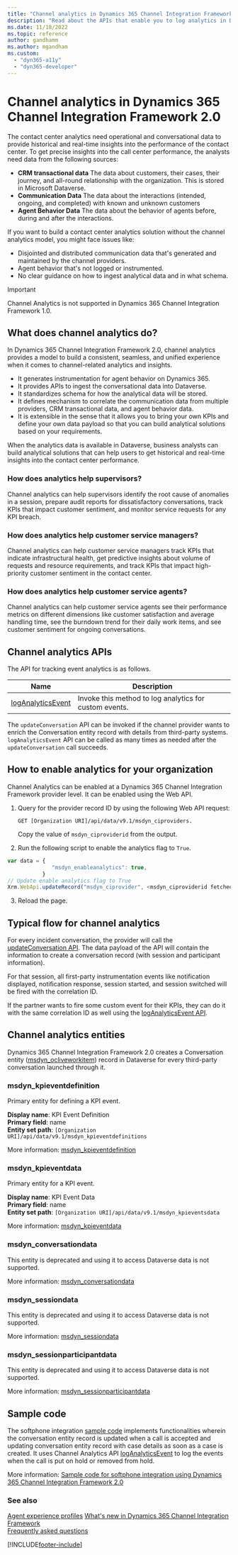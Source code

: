 ```yaml
---
title: "Channel analytics in Dynamics 365 Channel Integration Framework 2.0| MicrosoftDocs"
description: "Read about the APIs that enable you to log analytics in Dynamics 365 Channel Integration Framework 2.0."
ms.date: 11/18/2022
ms.topic: reference
author: gandhamm
ms.author: mgandham
ms.custom: 
  - "dyn365-a11y"
  - "dyn365-developer"
---
```


# Channel analytics in Dynamics 365 Channel Integration Framework 2.0

The contact center analytics need operational and conversational data to provide historical and real-time insights into the performance of the contact center. To get precise insights into the call center performance, the analysts need data from the following sources:

- **CRM transactional data** The data about customers, their cases, their journey, and all-round relationship with the organization. This is stored in Microsoft Dataverse. 
- **Communication Data** The data about the interactions (intended, ongoing, and completed) with known and unknown customers 
- **Agent Behavior Data** The data about the behavior of agents before, during and after the interactions. 

If you want to build a contact center analytics solution without the channel analytics model, you might face issues like: 

- Disjointed and distributed communication data that's generated and maintained by the channel providers.
- Agent behavior that's not logged or instrumented.
- No clear guidance on how to ingest analytical data and in what schema.

> [!IMPORTANT]
> Channel Analytics is not supported in Dynamics 365 Channel Integration Framework 1.0.

## What does channel analytics do?

In Dynamics 365 Channel Integration Framework 2.0, channel analytics provides a model to build a consistent, seamless, and unified experience when it comes to channel-related analytics and insights. 

- It generates instrumentation for agent behavior on Dynamics 365. 
- It provides APIs to ingest the conversational data into Dataverse. 
- It standardizes schema for how the analytical data will be stored.  
- It defines mechanism to correlate the communication data from multiple providers, CRM transactional data, and agent behavior data. 
- It is extensible in the sense that it allows you to bring your own KPIs and define your own data payload so that you can build analytical solutions based on your requirements. 

When the analytics data is available in Dataverse, business analysts can build analytical solutions that can help users to get historical and real-time insights into the contact center performance.

### How does analytics help supervisors?

Channel analytics can help supervisors identify the root cause of anomalies in a session, prepare audit reports for dissatisfactory conversations, track KPIs that impact customer sentiment, and monitor service requests for any KPI breach.

### How does analytics help customer service managers?

Channel analytics can help customer service managers track KPIs that indicate infrastructural health, get predictive insights about volume of requests and resource requirements, and track KPIs that impact high-priority customer sentiment in the contact center.

### How does analytics help customer service agents?

Channel analytics can help customer service agents see their performance metrics on different dimensions like customer satisfaction and average handling time, see the burndown trend for their daily work items, and see customer sentiment for ongoing conversations.

<a name="bkmk_analyticsapi"></a>

## Channel analytics APIs

The API for tracking event analytics is as follows.

| Name | Description |
|-------|-------|
| [logAnalyticsEvent](../develop/reference/microsoft-ciframework/logAnalyticsEvent.md) | Invoke this method to log analytics for custom events. |

The `updateConversation` API can be invoked if the channel provider wants to enrich the Conversation entity record with details from third-party systems. `logAnalyticsEvent` API can be called as many times as needed after the `updateConversation` call succeeds. 

## How to enable analytics for your organization

Channel Analytics can be enabled at a Dynamics 365 Channel Integration Framework provider level. It can be enabled using the Web API.

1. Query for the provider record ID by using the following Web API request:

   `GET [Organization URI]/api/data/v9.1/msdyn_ciproviders.` 
   
   Copy the value of `msdyn_ciproviderid` from the output.
   
2. Run the following script to enable the analytics flag to `True`.

```javascript
var data = {
              "msdyn_enableanalytics": true,
           }
// Update enable analytics flag to True
Xrm.WebApi.updateRecord("msdyn_ciprovider", <msdyn_ciproviderid fetched from previous step>, data)
```

3. Reload the page.

## Typical flow for channel analytics

For every incident conversation, the provider will call the [updateConversation API](../develop/reference/microsoft-ciframework/updateConversation.md). The data payload of the API will contain the information to create a conversation record (with session and participant information).

For that session, all first-party instrumentation events like notification displayed, notification response, session started, and session switched will be fired with the correlation ID.

If the partner wants to fire some custom event for their KPIs, they can do it with the same correlation ID as well using the [logAnalyticsEvent API](../develop/reference/microsoft-ciframework/logAnalyticsEvent.md).

## Channel analytics entities

Dynamics 365 Channel Integration Framework 2.0 creates a Conversation entity ([msdyn_ocliveworkitem](/dynamics365/customer-service/developer/reference/entities/msdyn_ocliveworkitem)) record in Dataverse for every third-party conversation launched through it.

### msdyn_kpieventdefinition

Primary entity for defining a KPI event.

**Display name**: KPI Event Definition<br />
**Primary field**: name<br />
**Entity set path**: `[Organization URI]/api/data/v9.1/msdyn_kpieventdefinitions`

More information: [msdyn_kpieventdefinition](../develop/reference/entities-attributes/msdyn_kpieventdefinition.md)

### msdyn_kpieventdata

Primary entity for a KPI event.

**Display name**: KPI Event Data<br />
**Primary field**: name<br />
**Entity set path**: `[Organization URI]/api/data/v9.1/msdyn_kpieventsdata`

More information: [msdyn_kpieventdata](../develop/reference/entities-attributes/msdyn_kpieventdata.md)

### msdyn_conversationdata

This entity is deprecated and using it to access Dataverse data is not supported.

More information: [msdyn_conversationdata](../develop/reference/entities-attributes/msdyn_conversationdata.md)

### msdyn_sessiondata

This entity is deprecated and using it to access Dataverse data is not supported.

More information: [msdyn_sessiondata](../develop/reference/entities-attributes/msdyn_sessiondata.md)

### msdyn_sessionparticipantdata

This entity is deprecated and using it to access Dataverse data is not supported.

More information: [msdyn_sessionparticipantdata](../develop/reference/entities-attributes/msdyn_sessionparticipantdata.md)

## Sample code

The softphone integration [sample code](https://github.com/microsoft/Dynamics365-Apps-Samples/tree/master/customer-service/channel-integration-framework/TwilioSampleInteg_version2) implements functionalities wherein the conversation entity record is updated when a call is accepted and updating conversation entity record with case details as soon as a case is created. It uses Channel Analytics API [logAnalyticsEvent](../develop/reference/microsoft-ciframework/logAnalyticsEvent.md) to log the events when the call is put on hold or removed from hold.

More information: [Sample code for softphone integration using Dynamics 365 Channel Integration Framework 2.0](sample-softphone-integration-v2.md)

### See also

[Agent experience profiles](../../../customer-service/administer/overview.md)
[What's new in Dynamics 365 Channel Integration Framework](../../whats-new-channel-integration-framework.md)  
[Frequently asked questions](../../faq-channel-integration-framework.md)  



[!INCLUDE[footer-include](../../../includes/footer-banner.md)]
